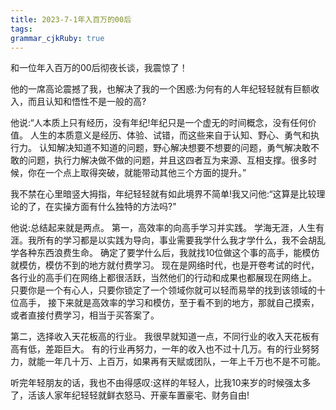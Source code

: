 ```yaml
---
title: 2023-7-1年入百万的00后
tags: 
grammar_cjkRuby: true
---
```



和一位年入百万的00后彻夜长谈，我震惊了！  

他的一席高论震撼了我，也解决了我的一个困惑:为何有的人年纪轻轻就有巨额收入，而且认知和悟性不是一般的高? 

他说:“人本质上只有经历，没有年纪!年纪只是一个虚无的时间概念，没有任何价值。 人生的本质意义是经历、体验、试错，而这些来自于认知、野心、勇气和执行力。 认知解决知道不知道的问题，野心解决想要不想要的问题，勇气解决敢不敢的问题，执行力解决做不做的问题，并且这四者互为来源、互相支撑。很多时候，你在一个点上取得突破，就能带动其他三个方面的提升。”  

我不禁在心里暗竖大拇指，年纪轻轻就有如此境界不简单!我又问他:“这算是比较理论的了，在实操方面有什么独特的方法吗?" 

他说:总结起来就是两点。 第一，高效率的向高手学习并实践。 学海无涯，人生有涯。我所有的学习都是以实践为导向，事业需要我学什么我才学什么，我不会胡乱学各种东西浪费生命。 确定了要学什么后，我就找10位做这个事的高手，能模仿就模仿，模仿不到的地方就付费学习。 现在是网络时代，也是开卷考试的时代，各行业的高手们在网络上都很活跃，当然他们的行动和成果也都展现在网络上。  只要你是一个有心人，只要你锁定了一个领域你就可以轻而易举的找到该领域的十位高手， 接下来就是高效率的学习和模仿，至于看不到的地方，那就自己摸索，或者直接付费学习，相当于买答案了。 

第二，选择收入天花板高的行业。 我很早就知道一点，不同行业的收入天花板有高有低，差距巨大。 有的行业再努力，一年的收入也不过十几万。有的行业努努力，就能一年几十万、上百万，如果再有天赋或团队，一年上千万也不是不可能。  

听完年轻朋友的话，我也不由得感叹:这样的年轻人，比我10来岁的时候强太多了，活该人家年纪轻轻就鲜衣怒马、开豪车置豪宅、财务自由!